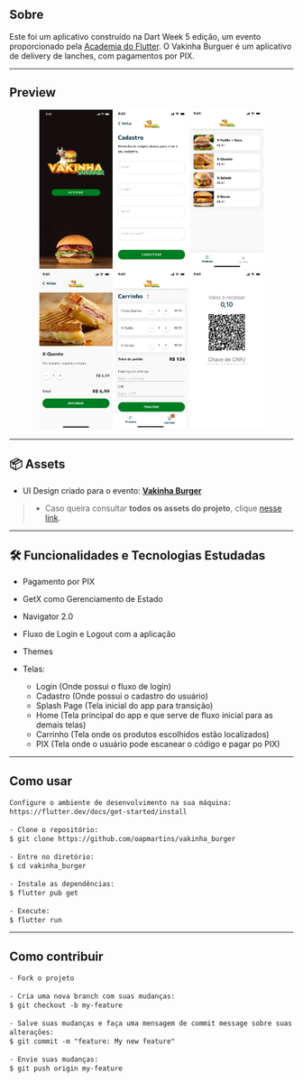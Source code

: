 
<h2>Sobre</h2>

  Este foi um aplicativo construído na Dart Week 5 edição, um evento proporcionado pela <a href="http://academiadoflutter.com.br/">Academia do Flutter</a>. O Vakinha Burguer é um aplicativo de delivery de lanches, com pagamentos por PIX.
  
---   

<h2>Preview</h2>

<p align="center">
   <img src=".github/splashPage.png" width="130" alt="Splash Page">
   <img src=".github/cadastro.png" width="130" alt="Tela de Cadastro">
   <img src=".github/menu.png" width="130" alt="Menu">
   <img src=".github/detalhes.png" width="130" alt="Detalhes dos Produtos">
   <img src=".github/carrinho.png" width="130" alt="Carrinho de Compras">
   <img src=".github/pix.png" width="130" alt="Tela do PIX">
</p>

--- 
<h2>📦 Assets</h2>

- UI Design criado para o evento: <a href="https://www.figma.com/file/mKAFF9WKLDpD6h2jOySNcH/Vaquinha-Canal">**Vakinha Burger**</a>

> * Caso queira consultar **todos os assets do projeto**, clique <a href="https://drive.google.com/drive/folders/1phkv7hkI4XtbmCrKmAZkXm2VL7_aiiOH?usp=sharing">nesse link</a>. 

---   

<h2>🛠️ Funcionalidades e Tecnologias Estudadas</h2>

- Pagamento por PIX
- GetX como Gerenciamento de Estado
- Navigator 2.0
- Fluxo de Login e Logout com a aplicação
- Themes

- Telas: 
  - Login (Onde possui o fluxo de login)
  - Cadastro (Onde possui o cadastro do usuário)
  - Splash Page (Tela inicial do app para transição)
  - Home (Tela principal do app e que serve de fluxo inicial para as demais telas)
  - Carrinho (Tela onde os produtos escolhidos estão localizados)
  - PIX (Tela onde o usuário pode escanear o código e pagar po PIX)
   </p>


---

<h2>Como usar</h2>

   ```
   Configure o ambiente de desenvolvimento na sua máquina:
   https://flutter.dev/docs/get-started/install

   - Clone o repositório:
   $ git clone https://github.com/oapmartins/vakinha_burger

   - Entre no diretório:
   $ cd vakinha_burger

   - Instale as dependências:
   $ flutter pub get

   - Execute:
   $ flutter run
   ```

---

<h2>Como contribuir</h2>

   ```
   - Fork o projeto 

   - Cria uma nova branch com suas mudanças:
   $ git checkout -b my-feature

   - Salve suas mudanças e faça uma mensagem de commit message sobre suas alterações:
   $ git commit -m "feature: My new feature"

   - Envie suas mudanças:
   $ git push origin my-feature
   ```
